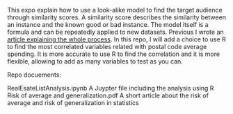 This expo explain how to use a look-alike model to find the target audience through similarity scores. A similarity score describes the similarity between an instance and the known good or bad instance. The model itself is a formula and can be repeatedly applied to new datasets. Previous I wrote an [article explaining the whole process](https://evaanalytics.wixsite.com/website/post/target-high-value-audience-using-look-alike-model). In this repo, I will add a choice to use R to find the most correlated variables related with postal code average spending. It is more accurate to use R to find the correlation and it is more flexible, allowing to add as many variables to test as you can.

Repo docuements:

RealEsateListAnalysis.ipynb
A Juypter file including the analysis using R
Risk of average and generalization.pdf
A short article about the risk of average and risk of generalization in statistics
